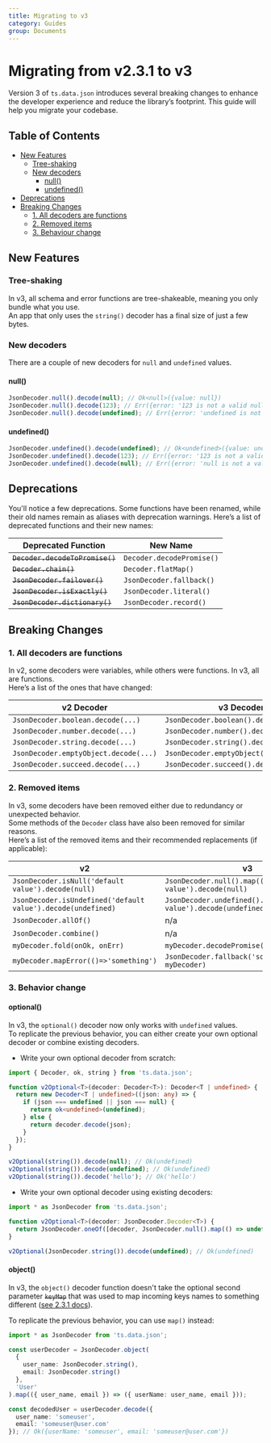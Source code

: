 ```yaml
---
title: Migrating to v3
category: Guides
group: Documents
---
```


# Migrating from v2.3.1 to v3

Version 3 of `ts.data.json` introduces several breaking changes to enhance the developer experience and reduce the library’s footprint. This guide will help you migrate your codebase.

## Table of Contents

- [New Features](#new-features)
  - [Tree-shaking](#tree-shaking)
  - [New decoders](#new-decoders)
    - [null()](#null)
    - [undefined()](#undefined)
- [Deprecations](#deprecations)
- [Breaking Changes](#breaking-changes)
  - [1. All decoders are functions](#1-all-decoders-are-functions)
  - [2. Removed items](#2-removed-items)
  - [3. Behaviour change](#3-behavior-change)

## New Features

### Tree-shaking

In v3, all schema and error functions are tree-shakeable, meaning you only bundle what you use.  
An app that only uses the `string()` decoder has a final size of just a few bytes.

### New decoders

There are a couple of new decoders for `null` and `undefined` values.

#### null()

```ts
JsonDecoder.null().decode(null); // Ok<null>({value: null})
JsonDecoder.null().decode(123); // Err({error: '123 is not a valid null'})
JsonDecoder.null().decode(undefined); // Err({error: 'undefined is not a valid null'})
```

#### undefined()

```ts
JsonDecoder.undefined().decode(undefined); // Ok<undefined>({value: undefined})
JsonDecoder.undefined().decode(123); // Err({error: '123 is not a valid undefined'})
JsonDecoder.undefined().decode(null); // Err({error: 'null is not a valid undefined'})
```

## Deprecations

You'll notice a few deprecations. Some functions have been renamed, while their old names remain as aliases with deprecation warnings.
Here’s a list of deprecated functions and their new names:

| Deprecated Function             | New Name                  |
| ------------------------------- | ------------------------- |
| ~~`Decoder.decodeToPromise()`~~ | `Decoder.decodePromise()` |
| ~~`Decoder.chain()`~~           | `Decoder.flatMap()`       |
| ~~`JsonDecoder.failover()`~~    | `JsonDecoder.fallback()`  |
| ~~`JsonDecoder.isExactly()`~~   | `JsonDecoder.literal()`   |
| ~~`JsonDecoder.dictionary()`~~  | `JsonDecoder.record()`    |

## Breaking Changes

### 1. All decoders are functions

In v2, some decoders were variables, while others were functions. In v3, all are functions.  
Here’s a list of the ones that have changed:

| v2 Decoder                            | v3 Decoder                              |
| ------------------------------------- | --------------------------------------- |
| `JsonDecoder.boolean.decode(...)`     | `JsonDecoder.boolean().decode(...)`     |
| `JsonDecoder.number.decode(...)`      | `JsonDecoder.number().decode(...)`      |
| `JsonDecoder.string.decode(...)`      | `JsonDecoder.string().decode(...)`      |
| `JsonDecoder.emptyObject.decode(...)` | `JsonDecoder.emptyObject().decode(...)` |
| `JsonDecoder.succeed.decode(...)`     | `JsonDecoder.succeed().decode(...)`     |

### 2. Removed items

In v3, some decoders have been removed either due to redundancy or unexpected behavior.  
Some methods of the `Decoder` class have also been removed for similar reasons.  
Here’s a list of the removed items and their recommended replacements (if applicable):

| v2                                                           | v3                                                                   |
| ------------------------------------------------------------ | -------------------------------------------------------------------- |
| `JsonDecoder.isNull('default value').decode(null)`           | `JsonDecoder.null().map(()=>'default value').decode(null)`           |
| `JsonDecoder.isUndefined('default value').decode(undefined)` | `JsonDecoder.undefined().map(()=>'default value').decode(undefined)` |
| `JsonDecoder.allOf()`                                        | n/a                                                                  |
| `JsonDecoder.combine()`                                      | n/a                                                                  |
| `myDecoder.fold(onOk, onErr)`                                | `myDecoder.decodePromise().then().catch()`                           |
| `myDecoder.mapError(()=>'something')`                        | `JsonDecoder.fallback('something', myDecoder)`                       |

### 3. Behavior change

#### optional()

In v3, the `optional()` decoder now only works with `undefined` values.  
To replicate the previous behavior, you can either create your own optional decoder or combine existing decoders.

- Write your own optional decoder from scratch:

```ts
import { Decoder, ok, string } from 'ts.data.json';

function v2Optional<T>(decoder: Decoder<T>): Decoder<T | undefined> {
  return new Decoder<T | undefined>((json: any) => {
    if (json === undefined || json === null) {
      return ok<undefined>(undefined);
    } else {
      return decoder.decode(json);
    }
  });
}

v2Optional(string()).decode(null); // Ok(undefined)
v2Optional(string()).decode(undefined); // Ok(undefined)
v2Optional(string()).decode('hello'); // Ok('hello')
```

- Write your own optional decoder using existing decoders:

```ts
import * as JsonDecoder from 'ts.data.json';

function v2Optional<T>(decoder: JsonDecoder.Decoder<T>) {
  return JsonDecoder.oneOf([decoder, JsonDecoder.null().map(() => undefined), JsonDecoder.undefined()], 'optional');
}

v2Optional(JsonDecoder.string()).decode(undefined); // Ok(undefined)
```

#### object()

In v3, the `object()` decoder function doesn't take the optional second parameter ~~`keyMap`~~ that was used to map incoming keys names to something different ([see 2.3.1 docs](https://joanllenas.github.io/ts.data.json/v2.3.1/functions/json-decoder.JsonDecoder.object.html)).

To replicate the previous behavior, you can use `map()` instead:

```ts
import * as JsonDecoder from 'ts.data.json';

const userDecoder = JsonDecoder.object(
  {
    user_name: JsonDecoder.string(),
    email: JsonDecoder.string()
  },
  'User'
).map(({ user_name, email }) => ({ userName: user_name, email }));

const decodedUser = userDecoder.decode({
  user_name: 'someuser',
  email: 'someuser@user.com'
}); // Ok({userName: 'someuser', email: 'someuser@user.com'})
```
